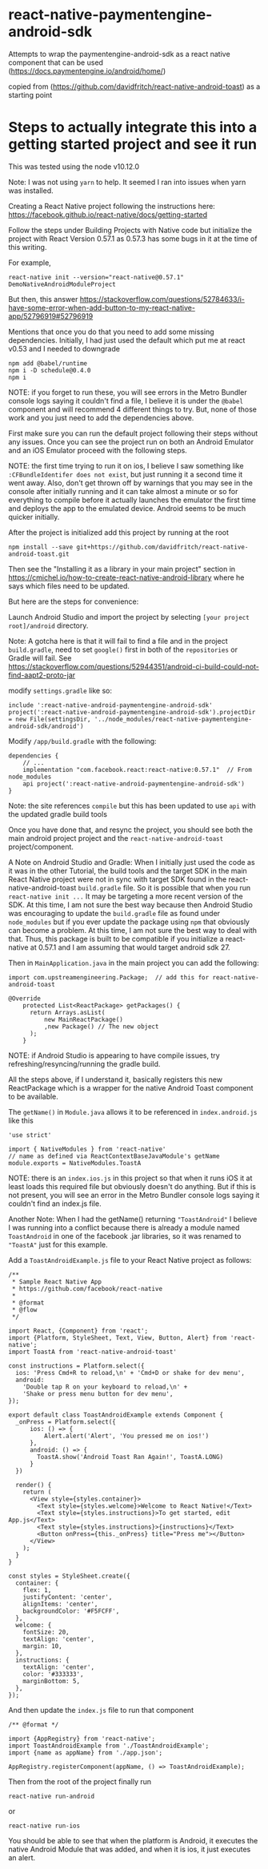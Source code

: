 # react-native-paymentengine-android-sdk
Attempts to wrap the paymentengine-android-sdk as a react native component that can be used (https://docs.paymentengine.io/android/home/)

copied from (https://github.com/davidfritch/react-native-android-toast) as a starting point

# Steps to actually integrate this into a getting started project and see it run

This was tested using the node v10.12.0

Note: I was not using `yarn` to help.  It seemed I ran into issues when yarn was installed.

Creating a React Native project following the instructions here:
https://facebook.github.io/react-native/docs/getting-started

Follow the steps under Building Projects with Native code but initialize the project with React Version 0.57.1 as 0.57.3 has some bugs in it at the time of this writing.

For example,

```
react-native init --version="react-native@0.57.1" DemoNativeAndroidModuleProject
```

But then, this answer https://stackoverflow.com/questions/52784633/i-have-some-error-when-add-button-to-my-react-native-app/52796919#52796919

Mentions that once you do that you need to add some missing dependencies.  Initially, I had just used the default which put me at react v0.53 and I needed to downgrade

```
npm add @babel/runtime
npm i -D schedule@0.4.0
npm i
```

NOTE: if you forget to run these, you will see errors in the Metro Bundler console logs saying it couldn't find a file, I believe it is under the `@babel` component and will recommend 4 different things to try.  But, none of those work and you just need to add the dependencies above.

First make sure you can run the default project following their steps without any issues.  Once you can see the project run on both an Android Emulator and an iOS Emulator proceed with the following steps.

NOTE: the first time trying to run it on ios, I believe I saw something like `:CFBundleIdentifer does not exist`, but just running it a second time it went away.  Also, don't get thrown off by warnings that you may see in the console after initially running and it can take almost a minute or so for everything to compile before it actually launches the emulator the first time and deploys the app to the emulated device.  Android seems to be much quicker initially.


After the project is initialized add this project by running at the root

```
npm install --save git+https://github.com/davidfritch/react-native-android-toast.git
```

Then see the "Installing it as a library in your main project" section in https://cmichel.io/how-to-create-react-native-android-library where he says which files need to be updated.

But here are the steps for convenience:

Launch Android Studio and import the project by selecting `[your project root]/android` directory.

Note: A gotcha here is that it will fail to find a file and in the project `build.gradle`, need to set `google()` first in both of the `repositories` or Gradle will fail.  See https://stackoverflow.com/questions/52944351/android-ci-build-could-not-find-aapt2-proto-jar

modify `settings.gradle` like so:

```
include ':react-native-android-paymentengine-android-sdk'
project(':react-native-android-paymentengine-android-sdk').projectDir = new File(settingsDir, '../node_modules/react-native-paymentengine-android-sdk/android')
```

Modify `/app/build.gradle` with the following:

```
dependencies {
    // ...
    implementation "com.facebook.react:react-native:0.57.1"  // From node_modules
    api project(':react-native-android-paymentengine-android-sdk')
}
```

Note: the site references `compile` but this has been updated to use `api` with the updated gradle build tools

Once you have done that, and resync the project, you should see both the main android project project and the `react-native-android-toast` project/component.

A Note on Android Studio and Gradle: When I initially just used the code as it was in the other Tutorial, the build tools and the target SDK in the main React Native project were not in sync with target SDK found in the react-native-android-toast `build.gradle` file.  So it is possible that when you run `react-native init ...` It may be targeting a more recent version of the SDK.  At this time, I am not sure the best way because then Android Studio was encouraging to update the `build.gradle` file as found under `node_modules` but if you ever update the package using `npm` that obviously can become a problem.  At this time, I am not sure the best way to deal with that.  Thus, this package is built to be compatible if you initialize a react-native at 0.57.1 and I am assuming that would target android sdk 27.

Then in `MainApplication.java` in the main project you can add the following:

```
import com.upstreamengineering.Package;  // add this for react-native-android-toast
```

```
@Override
    protected List<ReactPackage> getPackages() {
      return Arrays.asList(
          new MainReactPackage()
          ,new Package() // The new object
      );
    }
```

NOTE: if Android Studio is appearing to have compile issues, try refreshing/resyncing/running the gradle build.

All the steps above, if I understand it, basically registers this new ReactPackage which is a wrapper for the native Android Toast component to be available.  

The `getName()` in `Module.java` allows it to be referenced in `index.android.js` like this

```
'use strict'

import { NativeModules } from 'react-native'
// name as defined via ReactContextBaseJavaModule's getName
module.exports = NativeModules.ToastA
```

NOTE: there is an `index.ios.js` in this project so that when it runs iOS it at least loads this required file but obviously doesn't do anything.  But if this is not present, you will see an error in the Metro Bundler console logs saying it couldn't find an index.js file.

Another Note: When I had the getName() returning `"ToastAndroid"` I believe I was running into a conflict because there is already a module named `ToastAndroid` in one of the facebook .jar libraries, so it was renamed to `"ToastA"` just for this example.

Add a `ToastAndroidExample.js` file to your React Native project as follows:

```
/**
 * Sample React Native App
 * https://github.com/facebook/react-native
 *
 * @format
 * @flow
 */

import React, {Component} from 'react';
import {Platform, StyleSheet, Text, View, Button, Alert} from 'react-native';
import ToastA from 'react-native-android-toast'

const instructions = Platform.select({
  ios: 'Press Cmd+R to reload,\n' + 'Cmd+D or shake for dev menu',
  android:
    'Double tap R on your keyboard to reload,\n' +
    'Shake or press menu button for dev menu',
});

export default class ToastAndroidExample extends Component {
  _onPress = Platform.select({
      ios: () => {
          Alert.alert('Alert', 'You pressed me on ios!')
      },
      android: () => {
        ToastA.show('Android Toast Ran Again!', ToastA.LONG)
      }
  })

  render() {
    return (
      <View style={styles.container}>
        <Text style={styles.welcome}>Welcome to React Native!</Text>
        <Text style={styles.instructions}>To get started, edit App.js</Text>
        <Text style={styles.instructions}>{instructions}</Text>
        <Button onPress={this._onPress} title="Press me"></Button>
      </View>
    );
  }
}

const styles = StyleSheet.create({
  container: {
    flex: 1,
    justifyContent: 'center',
    alignItems: 'center',
    backgroundColor: '#F5FCFF',
  },
  welcome: {
    fontSize: 20,
    textAlign: 'center',
    margin: 10,
  },
  instructions: {
    textAlign: 'center',
    color: '#333333',
    marginBottom: 5,
  },
});
```

And then update the `index.js` file to run that component

```
/** @format */

import {AppRegistry} from 'react-native';
import ToastAndroidExample from './ToastAndroidExample';
import {name as appName} from './app.json';

AppRegistry.registerComponent(appName, () => ToastAndroidExample);
```

Then from the root of the project finally run

```
react-native run-android
```
or
```
react-native run-ios
```

You should be able to see that when the platform is Android, it executes the native Android Module that was added, and when it is ios, it just executes an alert.
